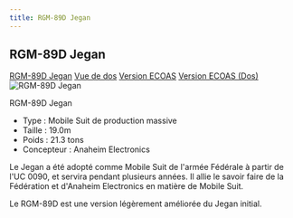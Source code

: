 ```yaml
---
title: RGM-89D Jegan
---
```


RGM-89D Jegan
-------------


[RGM-89D Jegan](javascript:change_image_m('images/stories/saga/unicorn/mechas/rgm-89d-jegan.png');) [Vue de dos](javascript:change_image_m('images/stories/saga/unicorn/mechas/rgm-89d-jegan-dos.png');) [Version ECOAS](javascript:change_image_m('images/stories/saga/unicorn/mechas/rgm-89d-jegan-ecoas.png');) [Version ECOAS (Dos)](javascript:change_image_m('images/stories/saga/unicorn/mechas/rgm-89d-jegan-ecoas-dos.png');)      ![RGM-89D Jegan](/images/stories/saga/unicorn/mechas/rgm-89d-jegan.png)    


RGM-89D Jegan


* Type : Mobile Suit de production massive
* Taille : 19.0m
* Poids : 21.3 tons
* Concepteur : Anaheim Electronics


Le Jegan a été adopté comme Mobile Suit de l'armée Fédérale à partir de l'UC 0090, et servira pendant plusieurs années. Il allie le savoir faire de la Fédération et d'Anaheim Electronics en matière de Mobile Suit.


Le RGM-89D est une version légèrement améliorée du Jegan initial.

